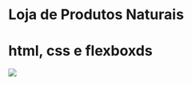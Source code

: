 # Loja de Produtos Naturais

# html, css e flexboxds
<img src="https://raw.githubusercontent.com/dieegobs/loja-de-produtos-naturais/refs/heads/main/images/Site.png"/>


